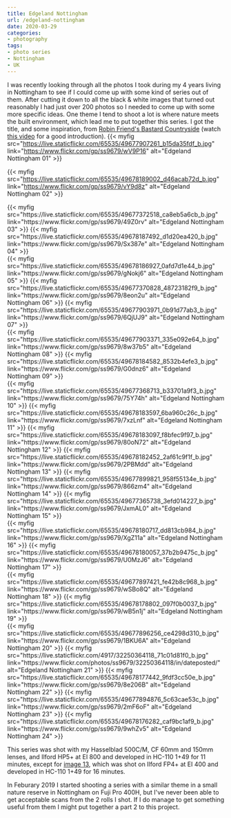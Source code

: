 ```yaml
---
title: Edgeland Nottingham
url: /edgeland-nottingham
date: 2020-03-29
categories:
- photography
tags:
- photo series
- Nottingham
- UK
---
```

I was recently looking through all the photos I took during my 4 years living in
Nottingham to see if I could come up with some kind of series out of them. After
cutting it down to all the black & white images that turned out reasonably I had
just over 200 photos so I needed to come up with some more specific ideas. One
theme I tend to shoot a lot is where nature meets the built environment, which
lead me to put together this series. I got the title, and some inspiration, from
[Robin Friend's Bastard
Countryside](https://www.robinfriend.co.uk/bastard-countryside) (watch [this
video](https://www.youtube.com/watch?v=EkS_jxaej90) for a good introduction).
{{< myfig src="https://live.staticflickr.com/65535/49677907261_b15da35fdf_b.jpg"
	link="https://www.flickr.com/gp/ss9679/wV9P16" alt="Edgeland Nottingham 01" >}}
<!--more-->
{{< myfig src="https://live.staticflickr.com/65535/49678189002_d46acab72d_b.jpg"
	link="https://www.flickr.com/gp/ss9679/vY9d8z" alt="Edgeland Nottingham 02" >}}
<div class="diptych">
{{< myfig src="https://live.staticflickr.com/65535/49677372518_ca8eb5a6cb_b.jpg"
	link="https://www.flickr.com/gp/ss9679/49Z0rv" alt="Edgeland Nottingham 03" >}}
{{< myfig src="https://live.staticflickr.com/65535/49678187492_d1d20ea420_b.jpg"
	link="https://www.flickr.com/gp/ss9679/Sx387e" alt="Edgeland Nottingham 04" >}}
</div>
{{< myfig src="https://live.staticflickr.com/65535/49678186927_0afd7d1e44_b.jpg"
	link="https://www.flickr.com/gp/ss9679/gNokj6" alt="Edgeland Nottingham 05" >}}
{{< myfig src="https://live.staticflickr.com/65535/49677370828_48723182f9_b.jpg"
	link="https://www.flickr.com/gp/ss9679/8eon2u" alt="Edgeland Nottingham 06" >}}
{{< myfig src="https://live.staticflickr.com/65535/49677903971_0b91d77ab3_b.jpg"
	link="https://www.flickr.com/gp/ss9679/6QjUJ9" alt="Edgeland Nottingham 07" >}}
<div class="diptych">
{{< myfig src="https://live.staticflickr.com/65535/49677903371_335e092e64_b.jpg"
	link="https://www.flickr.com/gp/ss9679/8w37b5" alt="Edgeland Nottingham 08" >}}
{{< myfig src="https://live.staticflickr.com/65535/49678184582_8532b4efe3_b.jpg"
	link="https://www.flickr.com/gp/ss9679/G0dnz6" alt="Edgeland Nottingham 09" >}}
</div>
{{< myfig src="https://live.staticflickr.com/65535/49677368713_b33701a9f3_b.jpg"
	link="https://www.flickr.com/gp/ss9679/75Y74h" alt="Edgeland Nottingham 10" >}}
{{< myfig src="https://live.staticflickr.com/65535/49678183597_6ba960c26c_b.jpg"
	link="https://www.flickr.com/gp/ss9679/7xzLnf" alt="Edgeland Nottingham 11" >}}
{{< myfig src="https://live.staticflickr.com/65535/49678183097_f8bfec9f97_b.jpg"
	link="https://www.flickr.com/gp/ss9679/80oN72" alt="Edgeland Nottingham 12" >}}
<a name="13"></a>
{{< myfig src="https://live.staticflickr.com/65535/49678182452_2af61c9f1f_b.jpg"
	link="https://www.flickr.com/gp/ss9679/2PBMdd" alt="Edgeland Nottingham 13" >}}
{{< myfig src="https://live.staticflickr.com/65535/49677899821_958f55134e_b.jpg"
	link="https://www.flickr.com/gp/ss9679/866zm4" alt="Edgeland Nottingham 14" >}}
{{< myfig src="https://live.staticflickr.com/65535/49677365738_3efd014227_b.jpg"
	link="https://www.flickr.com/gp/ss9679/JxmAL0" alt="Edgeland Nottingham 15" >}}
<div class="diptych">
{{< myfig src="https://live.staticflickr.com/65535/49678180717_dd813cb984_b.jpg"
	link="https://www.flickr.com/gp/ss9679/XgZ11a" alt="Edgeland Nottingham 16" >}}
{{< myfig src="https://live.staticflickr.com/65535/49678180057_37b2b9475c_b.jpg"
	link="https://www.flickr.com/gp/ss9679/U0MzJ6" alt="Edgeland Nottingham 17" >}}
</div>
<div class="diptych">
{{< myfig src="https://live.staticflickr.com/65535/49677897421_fe42b8c968_b.jpg"
	link="https://www.flickr.com/gp/ss9679/wSBo8Q" alt="Edgeland Nottingham 18" >}}
{{< myfig src="https://live.staticflickr.com/65535/49678178802_097f0b0037_b.jpg"
	link="https://www.flickr.com/gp/ss9679/wB5n1j" alt="Edgeland Nottingham 19" >}}
</div>
{{< myfig src="https://live.staticflickr.com/65535/49677896256_ce4298d310_b.jpg"
	link="https://www.flickr.com/gp/ss9679/1BKU6A" alt="Edgeland Nottingham 20" >}}
{{< myfig src="https://live.staticflickr.com/4917/32250364118_71c01d81f0_b.jpg"
	link="https://www.flickr.com/photos/ss9679/32250364118/in/dateposted/" alt="Edgeland Nottingham 21" >}}
{{< myfig src="https://live.staticflickr.com/65535/49678177442_9fdf3cc50e_b.jpg"
	link="https://www.flickr.com/gp/ss9679/8e206B" alt="Edgeland Nottingham 22" >}}
{{< myfig src="https://live.staticflickr.com/65535/49677894876_5c63cae53c_b.jpg"
	link="https://www.flickr.com/gp/ss9679/2mF6oF" alt="Edgeland Nottingham 23" >}}
{{< myfig src="https://live.staticflickr.com/65535/49678176282_caf9bc1af9_b.jpg"
	link="https://www.flickr.com/gp/ss9679/9whZv5" alt="Edgeland Nottingham 24" >}}

This series was shot with my Hasselblad 500C/M, CF 60mm and 150mm lenses, and
Ilford HP5+ at EI 800 and developed in HC-110 1+49 for 11 minutes, except for
[image 13](#13), which was shot on Ilford FP4+ at EI 400 and developed in HC-110
1+49 for 16 minutes.

In Feburary 2019 I started shooting a series with a similar theme in a small
nature reserve in Nottingham on Fuji Pro 400H, but I've never been able to get
acceptable scans from the 2 rolls I shot. If I do manage to get something useful
from them I might put together a part 2 to this project.
